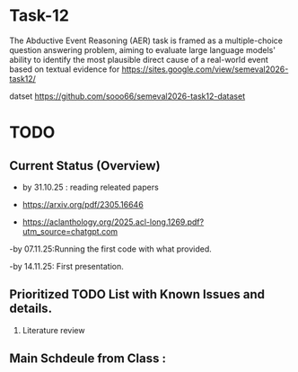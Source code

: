 # Task-12

The Abductive Event Reasoning (AER) task is framed as a multiple-choice question answering problem, aiming to evaluate large language models' ability to identify the most plausible direct cause of a real-world event based on textual evidence
for https://sites.google.com/view/semeval2026-task12/

datset https://github.com/sooo66/semeval2026-task12-dataset

#  TODO 




## Current Status (Overview)

- by 31.10.25 : reading releated papers 

- https://arxiv.org/pdf/2305.16646

- https://aclanthology.org/2025.acl-long.1269.pdf?utm_source=chatgpt.com

-by 07.11.25:Running the first code with what provided.

-by 14.11.25: First presentation.


## Prioritized TODO List with Known Issues and details.

1. Literature review
   
   
 
## Main Schdeule from Class :

